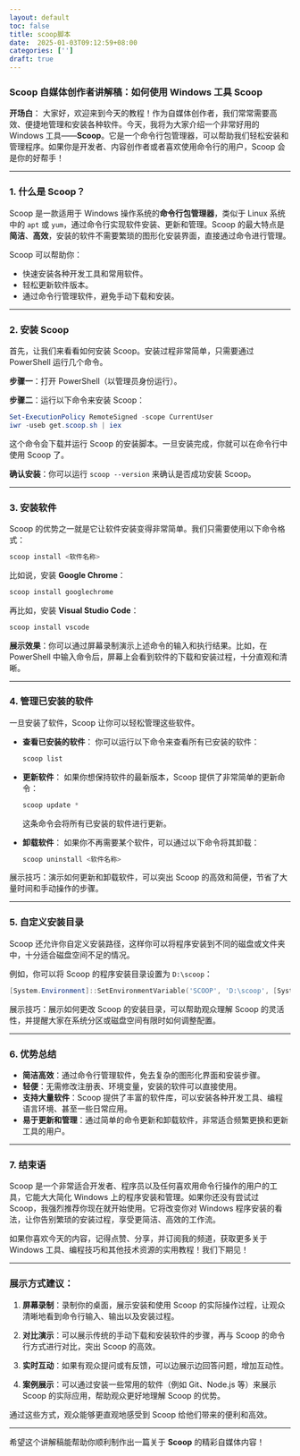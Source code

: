 ```yaml
---
layout: default
toc: false
title: scoop脚本
date:  2025-01-03T09:12:59+08:00
categories: ['']
draft: true
---
```


### **Scoop 自媒体创作者讲解稿：如何使用 Windows 工具 Scoop**

**开场白**：
大家好，欢迎来到今天的教程！作为自媒体创作者，我们常常需要高效、便捷地管理和安装各种软件。今天，我将为大家介绍一个非常好用的 Windows 工具——**Scoop**。它是一个命令行包管理器，可以帮助我们轻松安装和管理程序。如果你是开发者、内容创作者或者喜欢使用命令行的用户，Scoop 会是你的好帮手！

---

### **1. 什么是 Scoop？**

Scoop 是一款适用于 Windows 操作系统的**命令行包管理器**，类似于 Linux 系统中的 `apt` 或 `yum`，通过命令行实现软件安装、更新和管理。Scoop 的最大特点是**简洁**、**高效**，安装的软件不需要繁琐的图形化安装界面，直接通过命令进行管理。

Scoop 可以帮助你：
- 快速安装各种开发工具和常用软件。
- 轻松更新软件版本。
- 通过命令行管理软件，避免手动下载和安装。

---

### **2. 安装 Scoop**

首先，让我们来看看如何安装 Scoop。安装过程非常简单，只需要通过 PowerShell 运行几个命令。

**步骤一**：打开 PowerShell（以管理员身份运行）。

**步骤二**：运行以下命令来安装 Scoop：

```powershell
Set-ExecutionPolicy RemoteSigned -scope CurrentUser
iwr -useb get.scoop.sh | iex
```

这个命令会下载并运行 Scoop 的安装脚本。一旦安装完成，你就可以在命令行中使用 Scoop 了。

**确认安装**：你可以运行 `scoop --version` 来确认是否成功安装 Scoop。

---

### **3. 安装软件**

Scoop 的优势之一就是它让软件安装变得非常简单。我们只需要使用以下命令格式：

```powershell
scoop install <软件名称>
```

比如说，安装 **Google Chrome**：

```powershell
scoop install googlechrome
```

再比如，安装 **Visual Studio Code**：

```powershell
scoop install vscode
```

**展示效果**：你可以通过屏幕录制演示上述命令的输入和执行结果。比如，在 PowerShell 中输入命令后，屏幕上会看到软件的下载和安装过程，十分直观和清晰。

---

### **4. 管理已安装的软件**

一旦安装了软件，Scoop 让你可以轻松管理这些软件。

- **查看已安装的软件**：
   你可以运行以下命令来查看所有已安装的软件：

   ```powershell
   scoop list
   ```

- **更新软件**：
   如果你想保持软件的最新版本，Scoop 提供了非常简单的更新命令：

   ```powershell
   scoop update *
   ```

   这条命令会将所有已安装的软件进行更新。

- **卸载软件**：
   如果你不再需要某个软件，可以通过以下命令将其卸载：

   ```powershell
   scoop uninstall <软件名称>
   ```

展示技巧：演示如何更新和卸载软件，可以突出 Scoop 的高效和简便，节省了大量时间和手动操作的步骤。

---

### **5. 自定义安装目录**

Scoop 还允许你自定义安装路径，这样你可以将程序安装到不同的磁盘或文件夹中，十分适合磁盘空间不足的情况。

例如，你可以将 Scoop 的程序安装目录设置为 `D:\scoop`：

```powershell
[System.Environment]::SetEnvironmentVariable('SCOOP', 'D:\scoop', [System.EnvironmentVariableTarget]::User)
```

展示技巧：展示如何更改 Scoop 的安装目录，可以帮助观众理解 Scoop 的灵活性，并提醒大家在系统分区或磁盘空间有限时如何调整配置。

---

### **6. 优势总结**

- **简洁高效**：通过命令行管理软件，免去复杂的图形化界面和安装步骤。
- **轻便**：无需修改注册表、环境变量，安装的软件可以直接使用。
- **支持大量软件**：Scoop 提供了丰富的软件库，可以安装各种开发工具、编程语言环境、甚至一些日常应用。
- **易于更新和管理**：通过简单的命令更新和卸载软件，非常适合频繁更换和更新工具的用户。

---

### **7. 结束语**

Scoop 是一个非常适合开发者、程序员以及任何喜欢用命令行操作的用户的工具，它能大大简化 Windows 上的程序安装和管理。如果你还没有尝试过 Scoop，我强烈推荐你现在就开始使用。它将改变你对 Windows 程序安装的看法，让你告别繁琐的安装过程，享受更简洁、高效的工作流。

如果你喜欢今天的内容，记得点赞、分享，并订阅我的频道，获取更多关于 Windows 工具、编程技巧和其他技术资源的实用教程！我们下期见！

---

### **展示方式建议**：

1. **屏幕录制**：录制你的桌面，展示安装和使用 Scoop 的实际操作过程，让观众清晰地看到命令行输入、输出以及安装过程。
   
2. **对比演示**：可以展示传统的手动下载和安装软件的步骤，再与 Scoop 的命令行方式进行对比，突出 Scoop 的高效。

3. **实时互动**：如果有观众提问或有反馈，可以边展示边回答问题，增加互动性。

4. **案例展示**：可以通过安装一些常用的软件（例如 Git、Node.js 等）来展示 Scoop 的实际应用，帮助观众更好地理解 Scoop 的优势。

通过这些方式，观众能够更直观地感受到 Scoop 给他们带来的便利和高效。

---

希望这个讲解稿能帮助你顺利制作出一篇关于 **Scoop** 的精彩自媒体内容！